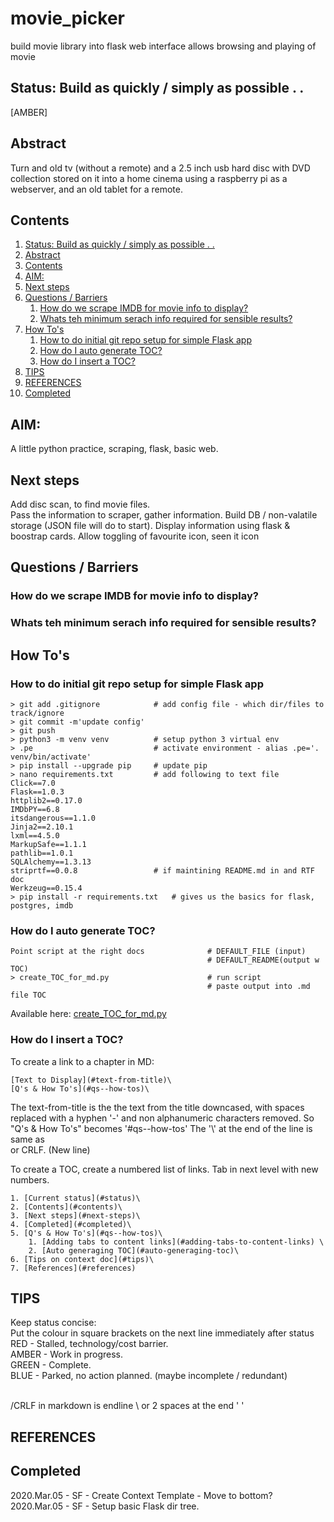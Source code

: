# movie_picker
build movie library into flask web interface allows browsing and playing of movie

## Status: Build as quickly / simply as possible . . 
[AMBER]

## Abstract
Turn and old tv (without a remote) and a 2.5 inch usb hard disc with DVD collection stored on it into a home cinema using a raspberry pi as a webserver, and an old tablet for a remote. 

## Contents  
1. [Status: Build as quickly / simply as possible . .](#status-build-as-quickly--simply-as-possible--)  
2. [Abstract](#abstract)  
3. [Contents](#contents)  
4. [AIM:](#aim)  
5. [Next steps](#next-steps)  
6. [Questions / Barriers](#questions--barriers)  
	1. [How do we scrape IMDB for movie info to display?](#how-do-we-scrape-imdb-for-movie-info-to-display)  
	2. [Whats teh minimum serach info required for sensible results?](#whats-teh-minimum-serach-info-required-for-sensible-results)  
7. [How To's](#how-tos)  
	1. [How to do initial git repo setup for simple Flask app](#how-to-do-initial-git-repo-setup-for-simple-flask-app)  
	2. [How do I auto generate TOC?](#how-do-i-auto-generate-toc)  
	3. [How do I insert a TOC?](#how-do-i-insert-a-toc)  
8. [TIPS](#tips)  
9. [REFERENCES](#references)  
10. [Completed](#completed)  


## AIM:
A little python practice, scraping, flask, basic web.

## Next steps
Add disc scan, to find movie files.  
Pass the information to scraper, gather information.
Build DB / non-valatile storage (JSON file will do to start).
Display information using flask & boostrap cards.
Allow toggling of favourite icon, seen it icon


## Questions / Barriers
### How do we scrape IMDB for movie info to display?  
### Whats teh minimum serach info required for sensible results?  



## How To's
### How to do initial git repo setup for simple Flask app
```
> git add .gitignore			# add config file - which dir/files to track/ignore
> git commit -m'update config'
> git push
> python3 -m venv venv			# setup python 3 virtual env
> .pe							# activate environment - alias .pe='. venv/bin/activate'
> pip install --upgrade pip		# update pip 
> nano requirements.txt			# add following to text file
Click==7.0
Flask==1.0.3
httplib2==0.17.0
IMDbPY==6.8
itsdangerous==1.1.0
Jinja2==2.10.1
lxml==4.5.0
MarkupSafe==1.1.1
pathlib==1.0.1
SQLAlchemy==1.3.13
striprtf==0.0.8					# if maintining README.md in and RTF doc
Werkzeug==0.15.4
> pip install -r requirements.txt	# gives us the basics for flask, postgres, imdb 
```


### How do I auto generate TOC?
```
Point script at the right docs				# DEFAULT_FILE (input)
											# DEFAULT_README(output w TOC)
> create_TOC_for_md.py                      # run script
                                            # paste output into .md file TOC
```
Available here: [create_TOC_for_md.py](https://github.com/UnacceptableBehaviour/movie_picker/blob/master/create_TOC_for_md.py)  


### How do I insert a TOC?
To create a link to a chapter in MD:
```
[Text to Display](#text-from-title)\
[Q's & How To's](#qs--how-tos)\
```

The text-from-title is the the text from the title downcased, with spaces replaced with a hyphen '-' and non alphanumeric characters removed. So "Q's & How To's" becomes '#qs--how-tos'
The '\\' at the end of the line is same as <br> or CRLF. (New line)

To create a TOC, create a numbered list of links. Tab in next level with new numbers.
```
1. [Current status](#status)\
2. [Contents](#contents)\
3. [Next steps](#next-steps)\
4. [Completed](#completed)\
5. [Q's & How To's](#qs--how-tos)\
    1. [Adding tabs to content links](#adding-tabs-to-content-links) \
    2. [Auto generaging TOC](#auto-generaging-toc)\
6. [Tips on context doc](#tips)\
7. [References](#references)
```


## TIPS
Keep status concise:  
Put the colour in square brackets on the next line immediately after status  
RED   - Stalled, technology/cost barrier.  
AMBER - Work in progress.  
GREEN - Complete.  
BLUE  - Parked, no action planned. (maybe incomplete / redundant)  

<br>/CRLF in markdown is endline \\ or 2 spaces at the end '  '



## REFERENCES


## Completed
2020.Mar.05 - SF - Create Context Template - Move to bottom?
2020.Mar.05 - SF - Setup basic Flask dir tree.  